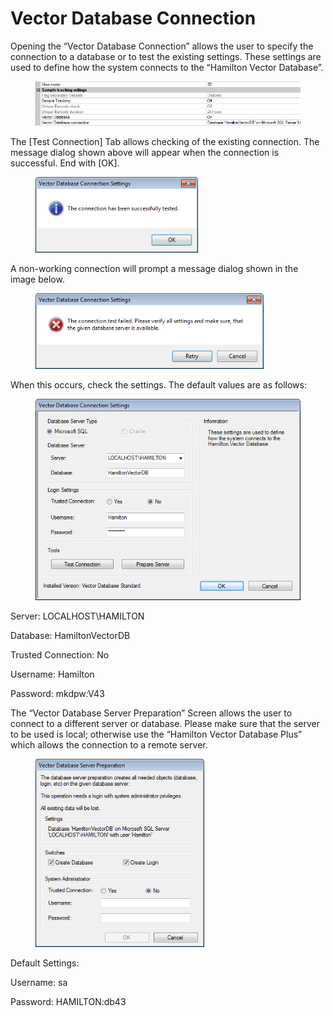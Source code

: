 # Vector Database Connection

Opening the “Vector Database Connection” allows the user to specify the connection to a database or to test the existing settings. These settings are used to define how the system connects to the “Hamilton Vector Database”.

<figure><img src="../.gitbook/assets/image (3).png" alt=""><figcaption></figcaption></figure>

The \[Test Connection] Tab allows checking of the existing connection. The message dialog shown above will appear when the connection is successful. End with \[OK].

<figure><img src="../.gitbook/assets/image (4).png" alt="" width="260"><figcaption></figcaption></figure>

A non-working connection will prompt a message dialog shown in the image below.

<figure><img src="../.gitbook/assets/image (18) (1) (1).png" alt="" width="365"><figcaption></figcaption></figure>

When this occurs, check the settings. The default values are as follows:

<figure><img src="../.gitbook/assets/image (19) (1) (1).png" alt="" width="428"><figcaption></figcaption></figure>

Server: LOCALHOST\HAMILTON&#x20;

Database: HamiltonVectorDB&#x20;

Trusted Connection: No&#x20;

Username: Hamilton&#x20;

Password: mkdpw:V43



The “Vector Database Server Preparation” Screen allows the user to connect to a different server or database. Please make sure that the server to be used is local; otherwise use the “Hamilton Vector Database Plus” which allows the connection to a remote server.

<figure><img src="../.gitbook/assets/image (20) (1) (1).png" alt="" width="270"><figcaption></figcaption></figure>

Default Settings:&#x20;

Username: sa&#x20;

Password: HAMILTON:db43&#x20;
